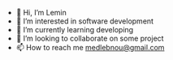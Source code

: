 - 👋 Hi, I’m Lemin
- 👀 I’m interested in software development
- 🌱 I’m currently learning developing
- 💞️ I’m looking to collaborate on some project
- 📫 How to reach me medlebnou@gmail.com

<!---
Lemin23/Lemin23 is a ✨ special ✨ repository because its `README.md` (this file) appears on your GitHub profile.
You can click the Preview link to take a look at your changes.
--->
